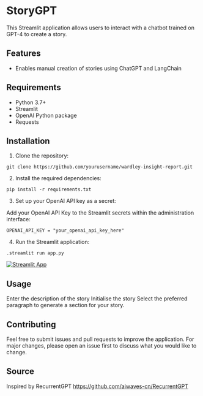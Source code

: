 # StoryGPT

This Streamlit application allows users to interact with a chatbot trained on GPT-4 to create a story.

## Features

- Enables manual creation of stories using ChatGPT and LangChain

## Requirements

- Python 3.7+
- Streamlit
- OpenAI Python package
- Requests

## Installation

1. Clone the repository:

`git clone https://github.com/yourusername/wardley-insight-report.git`

2. Install the required dependencies:

`pip install -r requirements.txt`

3. Set up your OpenAI API key as a secret:

Add your OpenAI API Key to the Streamlit secrets within the administration interface:

`OPENAI_API_KEY = "your_openai_api_key_here"`

4. Run the Streamlit application:

`.streamlit run app.py`

[![Streamlit App](https://static.streamlit.io/badges/streamlit_badge_black_white.svg)](https://storygpt.streamlit.app/)

## Usage
Enter the description of the story
Initialise the story
Select the preferred paragraph to generate a section for your story.

## Contributing
Feel free to submit issues and pull requests to improve the application. For major changes, please open an issue first to discuss what you would like to change.

## Source
Inspired by RecurrentGPT https://github.com/aiwaves-cn/RecurrentGPT
